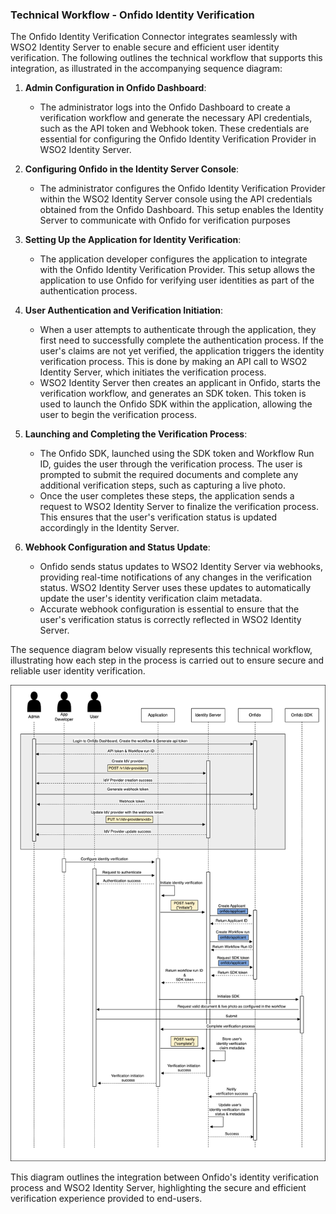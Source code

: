 ### Technical Workflow - Onfido Identity Verification

The Onfido Identity Verification Connector integrates seamlessly with WSO2 Identity Server to enable secure and efficient
user identity verification. The following outlines the technical workflow that supports this integration, as illustrated
in the accompanying sequence diagram:

1. **Admin Configuration in Onfido Dashboard**:
   - The administrator logs into the Onfido Dashboard to create a verification workflow and generate the necessary API 
   credentials, such as the API token and Webhook token. These credentials are essential for configuring the Onfido 
   Identity Verification Provider in WSO2 Identity Server.


2. **Configuring Onfido in the Identity Server Console**:
   - The administrator configures the Onfido Identity Verification Provider within the WSO2 Identity Server console using
   the API credentials obtained from the Onfido Dashboard. This setup enables the Identity Server to communicate with 
   Onfido for verification purposes


3. **Setting Up the Application for Identity Verification**:
   - The application developer configures the application to integrate with the Onfido Identity Verification Provider. 
   This setup allows the application to use Onfido for verifying user identities as part of the authentication process.


4. **User Authentication and Verification Initiation**:
   - When a user attempts to authenticate through the application, they first need to successfully complete the 
   authentication process. If the user's claims are not yet verified, the application triggers the identity verification
   process. This is done by making an API call to WSO2 Identity Server, which initiates the verification process.
   - WSO2 Identity Server then creates an applicant in Onfido, starts the verification workflow, and generates 
   an SDK token. This token is used to launch the Onfido SDK within the application, allowing the user to begin the 
   verification process.
   

5. **Launching and Completing the Verification Process**:
   - The Onfido SDK, launched using the SDK token and Workflow Run ID, guides the user through the verification process. 
   The user is prompted to submit the required documents and complete any additional verification steps, such as 
   capturing a live photo.
   - Once the user completes these steps, the application sends a request to WSO2 Identity Server to finalize the 
   verification process. This ensures that the user's verification status is updated accordingly in the Identity Server.


6. **Webhook Configuration and Status Update**:
   - Onfido sends status updates to WSO2 Identity Server via webhooks, providing real-time notifications of any changes 
   in the verification status. WSO2 Identity Server uses these updates to automatically update the user's identity 
   verification claim metadata.
   - Accurate webhook configuration is essential to ensure that the user's verification status is correctly reflected 
   in WSO2 Identity Server.

The sequence diagram below visually represents this technical workflow, illustrating how each step in the process is 
carried out to ensure secure and reliable user identity verification.

![Onfido Identity Verification Sequence Diagram](images/onfido_sd.png)

This diagram outlines the integration between Onfido's identity verification process and WSO2 Identity Server, 
highlighting the secure and efficient verification experience provided to end-users.